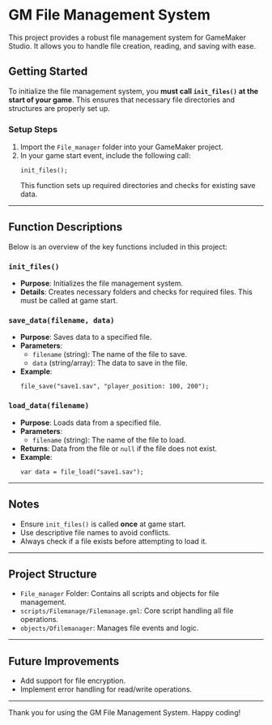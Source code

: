 # GM File Management System

This project provides a robust file management system for GameMaker Studio. It allows you to handle file creation, reading, and saving with ease.

## Getting Started
To initialize the file management system, you **must call `init_files()` at the start of your game**. This ensures that necessary file directories and structures are properly set up.

### Setup Steps
1. Import the `File_manager` folder into your GameMaker project.
2. In your game start event, include the following call:
   ```gml
   init_files();
   ```
   This function sets up required directories and checks for existing save data.

---

## Function Descriptions
Below is an overview of the key functions included in this project:

### `init_files()`
- **Purpose**: Initializes the file management system.
- **Details**: Creates necessary folders and checks for required files. This must be called at game start.

### `save_data(filename, data)`
- **Purpose**: Saves data to a specified file.
- **Parameters**:
  - `filename` (string): The name of the file to save.
  - `data` (string/array): The data to save in the file.
- **Example**:
   ```gml
   file_save("save1.sav", "player_position: 100, 200");
   ```

### `load_data(filename)`
- **Purpose**: Loads data from a specified file.
- **Parameters**:
  - `filename` (string): The name of the file to load.
- **Returns**: Data from the file or `null` if the file does not exist.
- **Example**:
   ```gml
   var data = file_load("save1.sav");
   ```

---

## Notes
- Ensure `init_files()` is called **once** at game start.
- Use descriptive file names to avoid conflicts.
- Always check if a file exists before attempting to load it.

---

## Project Structure
- `File_manager` Folder: Contains all scripts and objects for file management.
- `scripts/Filemanage/Filemanage.gml`: Core script handling all file operations.
- `objects/Ofilemanager`: Manages file events and logic.

---

## Future Improvements
- Add support for file encryption.
- Implement error handling for read/write operations.

---

Thank you for using the GM File Management System. Happy coding!
